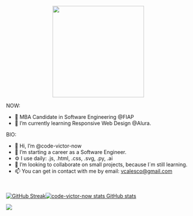 
<!-- <p align="left"><img width="250" src="https://raw.githubusercontent.com/alansmathew/alansmathew/master/lang.gif"></p> -->

<p align="center"><img width="250" src="https://user-images.githubusercontent.com/8168962/146066829-1116c9ba-242d-4b0b-91a4-4b01109fc868.png"></p>


NOW:
- 🌱 MBA Candidate in Software Engineering @FIAP
- 🌱 I’m currently learning Responsive Web Design @Alura.

BIO:
- 👋 Hi, I’m @code-victor-now
- 👀 I’m starting a career as a Software Engineer.
- ⚙️ I use daily: .js, .html, .css, .svg, .py, .ai
- 💞️ I’m looking to collaborate on small projects, because I´m still learning. 
- 📫 You can get in contact with me by email: vcalesco@gmail.com

<br>


[![GitHub Streak](https://github-readme-streak-stats.herokuapp.com?user=code-victor-now&theme=noctis-minimus&date_format=M%20j%5B%2C%20Y%5D&background=295282&fire=ED870C&ring=EDEDED77&currStreakNum=ED870C&sideNums=ED9D56CB&sideLabels=A8A1FF&currStreakLabel=ED870CD3)](https://git.io/streak-stats)[![code-victor-now stats GitHub stats](https://github-readme-stats.vercel.app/api?username=code-victor-now)](https://github.com/code-victor-now/github-readme-stats)



<p><img src="https://images6.fanpop.com/image/photos/37900000/Akira-gifs-anime-37969592-500-200.gif"></p>

<br>






<!---
Calesco/Calesco is a ✨ special ✨ repository because its `README.md` (this file) appears on your GitHub profile.
You can click the Preview link to take a look at your changes.
--->

